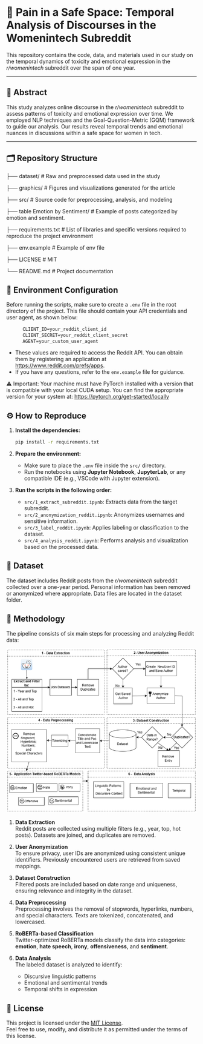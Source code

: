 # 💬 **Pain in a Safe Space: Temporal Analysis of Discourses in the Womenintech Subreddit**

This repository contains the code, data, and materials used in our study on the temporal dynamics of toxicity and emotional expression in the *r/womenintech* subreddit over the span of one year.

---

## 📄 Abstract

This study analyzes online discourse in the *r/womenintech* subreddit to assess patterns of toxicity and emotional expression over time. We employed NLP techniques and the Goal-Question-Metric (GQM) framework to guide our analysis. Our results reveal temporal trends and emotional nuances in discussions within a safe space for women in tech.

---

## 🗂️ Repository Structure
├── dataset/ # Raw and preprocessed data used in the study

├── graphics/ # Figures and visualizations generated for the article

├── src/ # Source code for preprocessing, analysis, and modeling

├── table Emotion by Sentiment/ # Example of posts categorized by emotion and sentiment.

├── requirements.txt # List of libraries and specific versions required to reproduce the project environment

├── env.example # Example of env file

├── LICENSE # MIT

└── README.md # Project documentation

## 🔐 Environment Configuration

Before running the scripts, make sure to create a `.env` file in the root directory of the project. This file should contain your API credentials and user agent, as shown below:

  ```env
        CLIENT_ID=your_reddit_client_id
        CLIENT_SECRET=your_reddit_client_secret
        AGENT=your_custom_user_agent
````
 * These values are required to access the Reddit API. You can obtain them by registering an application at https://www.reddit.com/prefs/apps.
 * If you have any questions, refer to the `env.example` file for guidance.

⚠️ Important: Your machine must have PyTorch installed with a version that is compatible with your local CUDA setup.
You can find the appropriate version for your system at: https://pytorch.org/get-started/locally


## ⚙️ How to Reproduce

1. **Install the dependencies:**

   ```bash
   pip install -r requirements.txt
   ```

2. **Prepare the environment:**

   - Make sure to place the `.env` file inside the `src/` directory.  
   - Run the notebooks using **Jupyter Notebook**, **JupyterLab**, or any compatible IDE (e.g., VSCode with Jupyter extension).

3. **Run the scripts in the following order:**

   - `src/1_extract_subreddit.ipynb`: Extracts data from the target subreddit.
   - `src/2_anonymization_reddit.ipynb`: Anonymizes usernames and sensitive information.
   - `src/3_label_reddit.ipynb`: Applies labeling or classification to the dataset.
   - `src/4_analysis_reddit.ipynb`: Performs analysis and visualization based on the processed data.

##  💾 Dataset
The dataset includes Reddit posts from the *r/womenintech* subreddit collected over a one-year period. Personal information has been removed or anonymized where appropriate. Data files are located in the dataset folder.


## 🧪 Methodology

The pipeline consists of six main steps for processing and analyzing Reddit data:

![Fig.1: Overview of the study phases.](graphics/metologiaOK_v5.png)

1. **Data Extraction**  
   Reddit posts are collected using multiple filters (e.g., year, top, hot posts). Datasets are joined, and duplicates are removed.

2. **User Anonymization**  
   To ensure privacy, user IDs are anonymized using consistent unique identifiers. Previously encountered users are retrieved from saved mappings.

3. **Dataset Construction**  
   Filtered posts are included based on date range and uniqueness, ensuring relevance and integrity in the dataset.

4. **Data Preprocessing**  
   Preprocessing involves the removal of stopwords, hyperlinks, numbers, and special characters. Texts are tokenized, concatenated, and lowercased.

5. **RoBERTa-based Classification**  
   Twitter-optimized RoBERTa models classify the data into categories: **emotion**, **hate speech**, **irony**, **offensiveness**, and **sentiment**.

6. **Data Analysis**  
   The labeled dataset is analyzed to identify:
   - Discursive linguistic patterns  
   - Emotional and sentimental trends  
   - Temporal shifts in expression

  ## 📝 License

This project is licensed under the [MIT License](https://opensource.org/licenses/MIT).  
Feel free to use, modify, and distribute it as permitted under the terms of this license.
